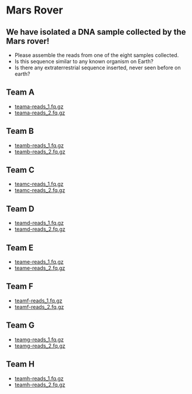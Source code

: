 Mars Rover
================================================================================

## We have isolated a DNA sample collected by the Mars rover!

+ Please assemble the reads from one of the eight samples collected.
+ Is this sequence similar to any known organism on Earth?
+ Is there any extraterrestrial sequence inserted, never seen before on earth?

## Team A
+ [teama-reads_1.fq.gz](https://raw.githubusercontent.com/sjackman/mars-rover/master/reads/teama-reads_1.fq.gz)
+ [teama-reads_2.fq.gz](https://raw.githubusercontent.com/sjackman/mars-rover/master/reads/teama-reads_2.fq.gz)

## Team B
+ [teamb-reads_1.fq.gz](https://raw.githubusercontent.com/sjackman/mars-rover/master/reads/teamb-reads_1.fq.gz)
+ [teamb-reads_2.fq.gz](https://raw.githubusercontent.com/sjackman/mars-rover/master/reads/teamb-reads_2.fq.gz)

## Team C
+ [teamc-reads_1.fq.gz](https://raw.githubusercontent.com/sjackman/mars-rover/master/reads/teamc-reads_1.fq.gz)
+ [teamc-reads_2.fq.gz](https://raw.githubusercontent.com/sjackman/mars-rover/master/reads/teamc-reads_2.fq.gz)

## Team D
+ [teamd-reads_1.fq.gz](https://raw.githubusercontent.com/sjackman/mars-rover/master/reads/teamd-reads_1.fq.gz)
+ [teamd-reads_2.fq.gz](https://raw.githubusercontent.com/sjackman/mars-rover/master/reads/teamd-reads_2.fq.gz)

## Team E
+ [teame-reads_1.fq.gz](https://raw.githubusercontent.com/sjackman/mars-rover/master/reads/teame-reads_1.fq.gz)
+ [teame-reads_2.fq.gz](https://raw.githubusercontent.com/sjackman/mars-rover/master/reads/teame-reads_2.fq.gz)

## Team F
+ [teamf-reads_1.fq.gz](https://raw.githubusercontent.com/sjackman/mars-rover/master/reads/teamf-reads_1.fq.gz)
+ [teamf-reads_2.fq.gz](https://raw.githubusercontent.com/sjackman/mars-rover/master/reads/teamf-reads_2.fq.gz)

## Team G
+ [teamg-reads_1.fq.gz](https://raw.githubusercontent.com/sjackman/mars-rover/master/reads/teamg-reads_1.fq.gz)
+ [teamg-reads_2.fq.gz](https://raw.githubusercontent.com/sjackman/mars-rover/master/reads/teamg-reads_2.fq.gz)

## Team H
+ [teamh-reads_1.fq.gz](https://raw.githubusercontent.com/sjackman/mars-rover/master/reads/teamh-reads_1.fq.gz)
+ [teamh-reads_2.fq.gz](https://raw.githubusercontent.com/sjackman/mars-rover/master/reads/teamh-reads_2.fq.gz)
